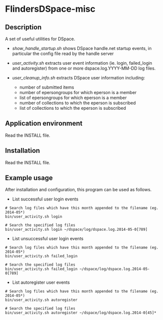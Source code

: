 FlindersDSpace-misc
===================

Description
-----------
A set of useful utilities for DSpace.

- *show_handle_startup.sh* shows DSpace handle.net startup events,
  in particular the config file read by the handle server

- *user_activity.sh* extracts user event information (ie. login, failed_login
  and autoregister) from one or more dspace.log.YYYY-MM-DD log files.

- *user_cleanup_info.sh* extracts DSpace user information including:
  * number of submitted items
  * number of epersongroups for which eperson is a member
  * list of epersongroups for which eperson is a member
  * number of collections to which the eperson is subscribed
  * list of collections to which the eperson is subscribed

Application environment
-----------------------
Read the INSTALL file.


Installation
------------
Read the INSTALL file.


Example usage
-------------

After installation and configuration, this program can be used as follows.

- List successful user login events
```
# Search log files which have this month appended to the filename (eg. 2014-05*)
bin/user_activity.sh login

# Search the specified log files
bin/user_activity.sh login ~/dspace/log/dspace.log.2014-05-0[789]
```

- List unsuccessful user login events
```
# Search log files which have this month appended to the filename (eg. 2014-05*)
bin/user_activity.sh failed_login

# Search the specified log files
bin/user_activity.sh failed_login ~/dspace/log/dspace.log.2014-05-0[789]
```

- List autoregister user events
```
# Search log files which have this month appended to the filename (eg. 2014-05*)
bin/user_activity.sh autoregister

# Search the specified log files
bin/user_activity.sh autoregister ~/dspace/log/dspace.log.2014-0[45]*
```

